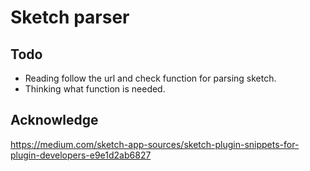 # Sketch parser

## Todo

- Reading follow the url and check function for parsing sketch.
- Thinking what function is needed.


## Acknowledge

https://medium.com/sketch-app-sources/sketch-plugin-snippets-for-plugin-developers-e9e1d2ab6827